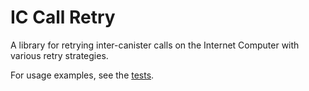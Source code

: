 # IC Call Retry

A library for retrying inter-canister calls on the Internet Computer with various retry strategies.

For usage examples, see the [tests](https://github.com/oggy-dfin/ic_call_utils/tree/master/retry/tests).
